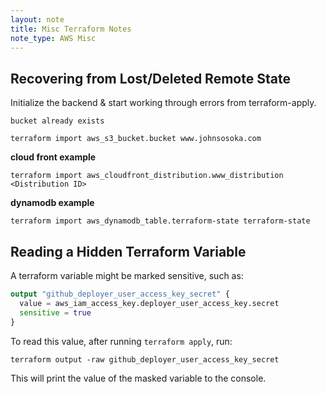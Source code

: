 ```yaml
---
layout: note
title: Misc Terraform Notes
note_type: AWS Misc
---
```


## Recovering from Lost/Deleted Remote State

Initialize the backend & start working through errors from terraform-apply.

`bucket already exists`

```shell
terraform import aws_s3_bucket.bucket www.johnsosoka.com
```

**cloud front example**

```shell
terraform import aws_cloudfront_distribution.www_distribution <Distribution ID>
```

**dynamodb example**

```shell
terraform import aws_dynamodb_table.terraform-state terraform-state
```

## Reading a Hidden Terraform Variable

A terraform variable might be marked sensitive, such as:

```terraform
output "github_deployer_user_access_key_secret" {
  value = aws_iam_access_key.deployer_user_access_key.secret
  sensitive = true
}
```

To read this value, after running `terraform apply`, run:

```shell
terraform output -raw github_deployer_user_access_key_secret
```

This will print the value of the masked variable to the console.